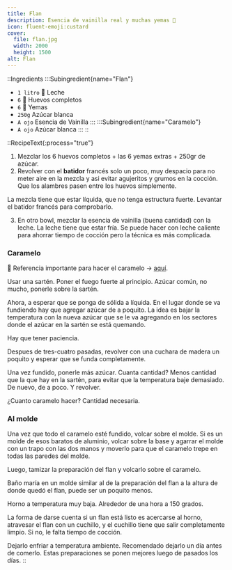```yaml
---
title: Flan
description: Esencia de vainilla real y muchas yemas 🍮
icon: fluent-emoji:custard
cover:
  file: flan.jpg
  width: 2000
  height: 1500
alt: Flan
---
```


::Ingredients
:::Subingredient{name="Flan"}
- `1 litro` 🥛 Leche
- `6` 🥚 Huevos completos
- `6` 🥚 Yemas
- `250g` Azúcar blanca
- `A ojo` Esencia de Vainilla
:::
:::Subingredient{name="Caramelo"}
- `A ojo` Azúcar blanca
:::
::

::RecipeText{:process="true"}

1. Mezclar los 6 huevos completos + las 6 yemas extras + 250gr de azúcar.
2. Revolver con el **batidor** francés solo un poco, muy despacio para no meter aire en la mezcla y asi evitar agujeritos y grumos en la cocción. Que los alambres pasen entre los huevos simplemente.

La mezcla tiene que estar líquida, que no tenga estructura fuerte. Levantar el batidor francés para comprobarlo.

3. En otro bowl, mezclar la esencia de vainilla (buena cantidad) con la leche. La leche tiene que estar fría. Se puede hacer con leche caliente para ahorrar tiempo de cocción pero la técnica es más complicada.

### Caramelo

🔗 Referencia importante para hacer el caramelo → [aquí](https://www.youtube.com/watch?v=57GcDecpZi4).

Usar una sartén. Poner el fuego fuerte al principio. Azúcar común, no mucho, ponerle sobre la sartén.

Ahora, a esperar que se ponga de sólida a líquida. En el lugar donde se va fundiendo hay que agregar azúcar de a poquito. La idea es bajar la temperatura con la nueva azúcar que se le va agregando en los sectores donde el azúcar en la sartén se está quemando.

Hay que tener paciencia.

Despues de tres-cuatro pasadas, revolver con una cuchara de madera un poquito y esperar que se funda completamente.

Una vez fundido, ponerle más azúcar. Cuanta cantidad? Menos cantidad que la que hay en la sartén, para evitar que la temperatura baje demasiado. De nuevo, de a poco. Y revolver.

¿Cuanto caramelo hacer? Cantidad necesaria.

### Al molde

Una vez que todo el caramelo esté fundido, volcar sobre el molde. Si es un molde de esos baratos de aluminio, volcar sobre la base y agarrar el molde con un trapo con las dos manos y moverlo para que el caramelo trepe en todas las paredes del molde.

Luego, tamizar la preparación del flan y volcarlo sobre el caramelo.

Baño maría en un molde similar al de la preparación del flan a la altura de donde quedó el flan, puede ser un poquito menos.

Horno a temperatura muy baja. Alrededor de una hora a 150 grados.

La forma de darse cuenta si un flan está listo es acercarse al horno, atravesar el flan con un cuchillo, y el cuchillo tiene que salir completamente limpio. Si no, le falta tiempo de cocción.

Dejarlo enfriar a temperatura ambiente. Recomendado dejarlo un día antes de comerlo. Estas preparaciones se ponen mejores luego de pasados los días.
::